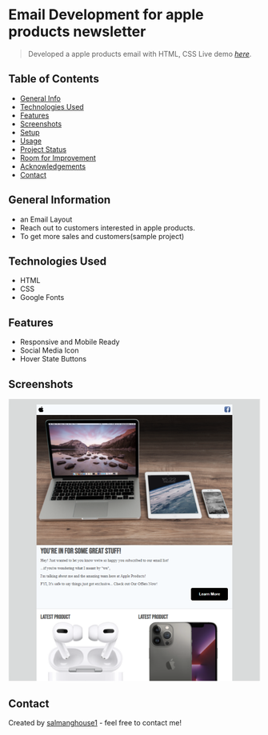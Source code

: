 # Email Development for apple products newsletter
> Developed a apple products email with HTML, CSS
> Live demo [_here_](https://www.example.com). 

## Table of Contents
* [General Info](#general-information)
* [Technologies Used](#technologies-used)
* [Features](#features)
* [Screenshots](#screenshots)
* [Setup](#setup)
* [Usage](#usage)
* [Project Status](#project-status)
* [Room for Improvement](#room-for-improvement)
* [Acknowledgements](#acknowledgements)
* [Contact](#contact)
<!-- * [License](#license) -->


## General Information
- an Email Layout
- Reach out to customers interested in apple products.
- To get more sales and customers(sample project)


## Technologies Used
- HTML
- CSS
- Google Fonts

## Features
- Responsive and Mobile Ready
- Social Media Icon
- Hover State Buttons

## Screenshots
![Example screenshot](./assets/images/screenshot.png)
<!-- If you have screenshots you'd like to share, include them here. -->


## Contact
Created by [salmanghouse1](https://www.salmanwebdeveloper.com/) - feel free to contact me!
